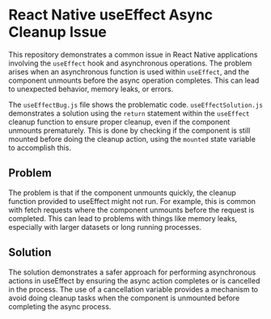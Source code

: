 # React Native useEffect Async Cleanup Issue

This repository demonstrates a common issue in React Native applications involving the `useEffect` hook and asynchronous operations.  The problem arises when an asynchronous function is used within `useEffect`, and the component unmounts before the async operation completes. This can lead to unexpected behavior, memory leaks, or errors.

The `useEffectBug.js` file shows the problematic code.  `useEffectSolution.js` demonstrates a solution using the `return` statement within the `useEffect` cleanup function to ensure proper cleanup, even if the component unmounts prematurely. This is done by checking if the component is still mounted before doing the cleanup action, using the `mounted` state variable to accomplish this.

## Problem
The problem is that if the component unmounts quickly, the cleanup function provided to useEffect might not run. For example, this is common with fetch requests where the component unmounts before the request is completed. This can lead to problems with things like memory leaks, especially with larger datasets or long running processes.

## Solution
The solution demonstrates a safer approach for performing asynchronous actions in useEffect by ensuring the async action completes or is cancelled in the process. The use of a cancellation variable provides a mechanism to avoid doing cleanup tasks when the component is unmounted before completing the async process.